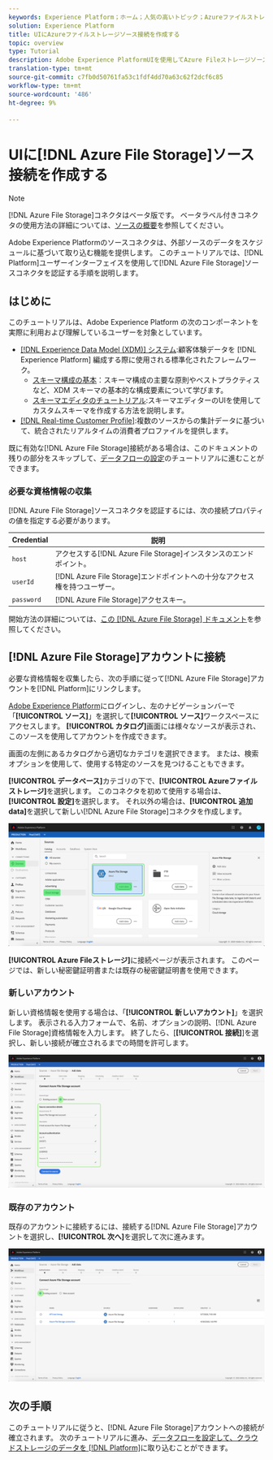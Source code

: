 ```yaml
---
keywords: Experience Platform；ホーム；人気の高いトピック；Azureファイルストレージ;Azureファイルストレージコネクタ
solution: Experience Platform
title: UIにAzureファイルストレージソース接続を作成する
topic: overview
type: Tutorial
description: Adobe Experience PlatformUIを使用してAzure Fileストレージソース接続を作成する方法を説明します。
translation-type: tm+mt
source-git-commit: c7fb0d50761fa53c1fdf4dd70a63c62f2dcf6c85
workflow-type: tm+mt
source-wordcount: '486'
ht-degree: 9%

---
```



# UIに[!DNL Azure File Storage]ソース接続を作成する

>[!NOTE]
>
>[!DNL Azure File Storage]コネクタはベータ版です。 ベータラベル付きコネクタの使用方法の詳細については、[ソースの概要](../../../../home.md#terms-and-conditions)を参照してください。

Adobe Experience Platformのソースコネクタは、外部ソースのデータをスケジュールに基づいて取り込む機能を提供します。 このチュートリアルでは、[!DNL Platform]ユーザーインターフェイスを使用して[!DNL Azure File Storage]ソースコネクタを認証する手順を説明します。

## はじめに

このチュートリアルは、Adobe Experience Platform の次のコンポーネントを実際に利用および理解しているユーザーを対象としています。

- [[!DNL Experience Data Model (XDM)] システム](../../../../../xdm/home.md):顧客体験データを [!DNL Experience Platform] 編成する際に使用される標準化されたフレームワーク。
   - [スキーマ構成の基本](../../../../../xdm/schema/composition.md)：スキーマ構成の主要な原則やベストプラクティスなど、XDM スキーマの基本的な構成要素について学びます。
   - [スキーマエディタのチュートリアル](../../../../../xdm/tutorials/create-schema-ui.md):スキーマエディターのUIを使用してカスタムスキーマを作成する方法を説明します。
- [[!DNL Real-time Customer Profile]](../../../../../profile/home.md):複数のソースからの集計データに基づいて、統合されたリアルタイムの消費者プロファイルを提供します。

既に有効な[!DNL Azure File Storage]接続がある場合は、このドキュメントの残りの部分をスキップして、[データフローの設定](../../dataflow/batch/cloud-storage.md)のチュートリアルに進むことができます。

### 必要な資格情報の収集

[!DNL Azure File Storage]ソースコネクタを認証するには、次の接続プロパティの値を指定する必要があります。

| Credential | 説明 |
| ---------- | ----------- |
| `host` | アクセスする[!DNL Azure File Storage]インスタンスのエンドポイント。 |
| `userId` | [!DNL Azure File Storage]エンドポイントへの十分なアクセス権を持つユーザー。 |
| `password` | [!DNL Azure File Storage]アクセスキー。 |

開始方法の詳細については、[この [!DNL Azure File Storage] ドキュメント](https://docs.microsoft.com/en-us/azure/storage/files/storage-how-to-use-files-windows)を参照してください。

## [!DNL Azure File Storage]アカウントに接続

必要な資格情報を収集したら、次の手順に従って[!DNL Azure File Storage]アカウントを[!DNL Platform]にリンクします。

[Adobe Experience Platform](https://platform.adobe.com)にログインし、左のナビゲーションバーで「**[!UICONTROL ソース]**」を選択して&#x200B;**[!UICONTROL ソース]**&#x200B;ワークスペースにアクセスします。 **[!UICONTROL カタログ]**&#x200B;画面には様々なソースが表示され、このソースを使用してアカウントを作成できます。

画面の左側にあるカタログから適切なカテゴリを選択できます。 または、検索オプションを使用して、使用する特定のソースを見つけることもできます。

**[!UICONTROL データベース]**&#x200B;カテゴリの下で、**[!UICONTROL Azureファイルストレージ]**&#x200B;を選択します。 このコネクタを初めて使用する場合は、**[!UICONTROL 設定]**&#x200B;を選択します。 それ以外の場合は、**[!UICONTROL 追加data]**&#x200B;を選択して新しい[!DNL Azure File Storage]コネクタを作成します。

![カタログ](../../../../images/tutorials/create/azure-file-storage/catalog.png)

**[!UICONTROL Azure Fileストレージ]**&#x200B;に接続ページが表示されます。 このページでは、新しい秘密鍵証明書または既存の秘密鍵証明書を使用できます。

### 新しいアカウント

新しい資格情報を使用する場合は、「**[!UICONTROL 新しいアカウント]**」を選択します。 表示される入力フォームで、名前、オプションの説明、[!DNL Azure File Storage]資格情報を入力します。 終了したら、[**[!UICONTROL 接続]**]を選択し、新しい接続が確立されるまでの時間を許可します。

![connect](../../../../images/tutorials/create/azure-file-storage/new.png)

### 既存のアカウント

既存のアカウントに接続するには、接続する[!DNL Azure File Storage]アカウントを選択し、**[!UICONTROL 次へ]**&#x200B;を選択して次に進みます。

![既存の](../../../../images/tutorials/create/azure-file-storage/existing.png)

## 次の手順

このチュートリアルに従うと、[!DNL Azure File Storage]アカウントへの接続が確立されます。 次のチュートリアルに進み、[データフローを設定して、クラウドストレージのデータを [!DNL Platform]](../../dataflow/batch/cloud-storage.md)に取り込むことができます。